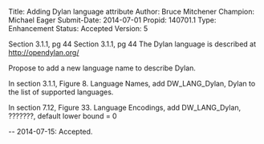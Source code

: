 Title:       Adding Dylan language attribute
Author:      Bruce Mitchener
Champion:    Michael Eager
Submit-Date: 2014-07-01
Propid:      140701.1
Type:        Enhancement
Status:      Accepted
Version:     5

Section 3.1.1, pg 44
Section 3.1.1, pg 44
The Dylan language is described at http://opendylan.org/

Propose to add a new language name to describe Dylan.

In section 3.1.1, Figure 8. Language Names, add
   DW_LANG_Dylan, Dylan
to the list of supported languages.

In section 7.12, Figure 33. Language Encodings, add
   DW_LANG_Dylan, ???????, default lower bound = 0


--
2014-07-15: Accepted. 
